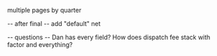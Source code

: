 multiple pages by quarter

-- after final --
add "default" net

-- questions --
Dan has every field?
How does dispatch fee stack with factor and everything?